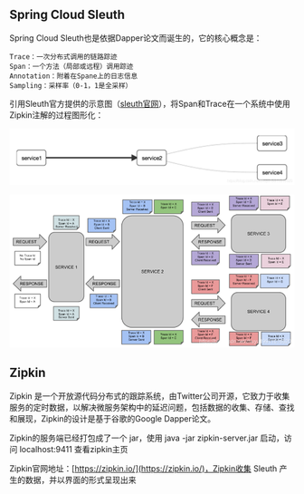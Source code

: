 ## Spring Cloud Sleuth
Spring Cloud Sleuth也是依据Dapper论文而诞生的，它的核心概念是：

```
Trace：一次分布式调用的链路踪迹
Span：一个方法（局部或远程）调用踪迹
Annotation：附着在Spane上的日志信息
Sampling：采样率（0-1，1是全采样）
```
引用Sleuth官方提供的示意图（[sleuth官网](https://cloud.spring.io/spring-cloud-sleuth/2.0.x/multi/multi__introduction.html)），将Span和Trace在一个系统中使用Zipkin注解的过程图形化：

![输入图片说明](../images/oath/sleuth%E9%93%BE%E8%B7%AF%E8%BF%BD%E8%B8%AAimage.png)

![输入图片说明](../images/oath/slethu%E5%AE%98%E7%BD%91image.png)

## Zipkin 

Zipkin 是一个开放源代码分布式的跟踪系统，由Twitter公司开源，它致力于收集服务的定时数据，以解决微服务架构中的延迟问题，包括数据的收集、存储、查找和展现，Zipkin的设计是基于谷歌的Google Dapper论文。

Zipkin的服务端已经打包成了一个 jar，使用 java -jar zipkin-server.jar 启动，访问 localhost:9411 查看zipkin主页

Zipkin官网地址：[https://zipkin.io/](https://zipkin.io/)，Zipkin收集 Sleuth 产生的数据，并以界面的形式呈现出来